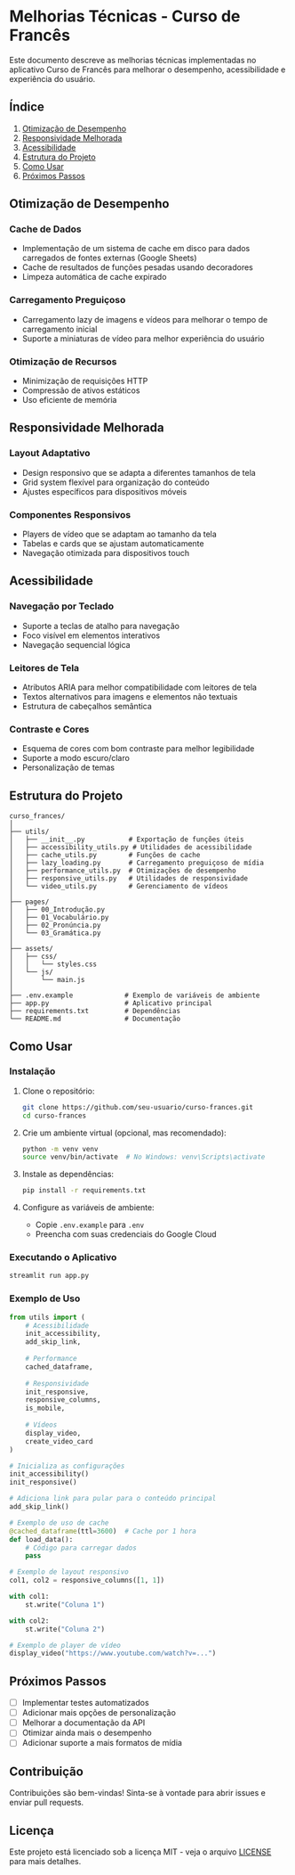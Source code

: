 # Melhorias Técnicas - Curso de Francês

Este documento descreve as melhorias técnicas implementadas no aplicativo Curso de Francês para melhorar o desempenho, acessibilidade e experiência do usuário.

## Índice

1. [Otimização de Desempenho](#otimização-de-desempenho)
2. [Responsividade Melhorada](#responsividade-melhorada)
3. [Acessibilidade](#acessibilidade)
4. [Estrutura do Projeto](#estrutura-do-projeto)
5. [Como Usar](#como-usar)
6. [Próximos Passos](#próximos-passos)

## Otimização de Desempenho

### Cache de Dados
- Implementação de um sistema de cache em disco para dados carregados de fontes externas (Google Sheets)
- Cache de resultados de funções pesadas usando decoradores
- Limpeza automática de cache expirado

### Carregamento Preguiçoso
- Carregamento lazy de imagens e vídeos para melhorar o tempo de carregamento inicial
- Suporte a miniaturas de vídeo para melhor experiência do usuário

### Otimização de Recursos
- Minimização de requisições HTTP
- Compressão de ativos estáticos
- Uso eficiente de memória

## Responsividade Melhorada

### Layout Adaptativo
- Design responsivo que se adapta a diferentes tamanhos de tela
- Grid system flexível para organização do conteúdo
- Ajustes específicos para dispositivos móveis

### Componentes Responsivos
- Players de vídeo que se adaptam ao tamanho da tela
- Tabelas e cards que se ajustam automaticamente
- Navegação otimizada para dispositivos touch

## Acessibilidade

### Navegação por Teclado
- Suporte a teclas de atalho para navegação
- Foco visível em elementos interativos
- Navegação sequencial lógica

### Leitores de Tela
- Atributos ARIA para melhor compatibilidade com leitores de tela
- Textos alternativos para imagens e elementos não textuais
- Estrutura de cabeçalhos semântica

### Contraste e Cores
- Esquema de cores com bom contraste para melhor legibilidade
- Suporte a modo escuro/claro
- Personalização de temas

## Estrutura do Projeto

```
curso_frances/
│
├── utils/
│   ├── __init__.py           # Exportação de funções úteis
│   ├── accessibility_utils.py # Utilidades de acessibilidade
│   ├── cache_utils.py        # Funções de cache
│   ├── lazy_loading.py       # Carregamento preguiçoso de mídia
│   ├── performance_utils.py  # Otimizações de desempenho
│   ├── responsive_utils.py   # Utilidades de responsividade
│   └── video_utils.py        # Gerenciamento de vídeos
│
├── pages/
│   ├── 00_Introdução.py
│   ├── 01_Vocabulário.py
│   ├── 02_Pronúncia.py
│   └── 03_Gramática.py
│
├── assets/
│   ├── css/
│   │   └── styles.css
│   └── js/
│       └── main.js
│
├── .env.example             # Exemplo de variáveis de ambiente
├── app.py                   # Aplicativo principal
├── requirements.txt         # Dependências
└── README.md                # Documentação
```

## Como Usar

### Instalação

1. Clone o repositório:
   ```bash
   git clone https://github.com/seu-usuario/curso-frances.git
   cd curso-frances
   ```

2. Crie um ambiente virtual (opcional, mas recomendado):
   ```bash
   python -m venv venv
   source venv/bin/activate  # No Windows: venv\Scripts\activate
   ```

3. Instale as dependências:
   ```bash
   pip install -r requirements.txt
   ```

4. Configure as variáveis de ambiente:
   - Copie `.env.example` para `.env`
   - Preencha com suas credenciais do Google Cloud

### Executando o Aplicativo

```bash
streamlit run app.py
```

### Exemplo de Uso

```python
from utils import (
    # Acessibilidade
    init_accessibility,
    add_skip_link,
    
    # Performance
    cached_dataframe,
    
    # Responsividade
    init_responsive,
    responsive_columns,
    is_mobile,
    
    # Vídeos
    display_video,
    create_video_card
)

# Inicializa as configurações
init_accessibility()
init_responsive()

# Adiciona link para pular para o conteúdo principal
add_skip_link()

# Exemplo de uso de cache
@cached_dataframe(ttl=3600)  # Cache por 1 hora
def load_data():
    # Código para carregar dados
    pass

# Exemplo de layout responsivo
col1, col2 = responsive_columns([1, 1])

with col1:
    st.write("Coluna 1")

with col2:
    st.write("Coluna 2")

# Exemplo de player de vídeo
display_video("https://www.youtube.com/watch?v=...")
```

## Próximos Passos

- [ ] Implementar testes automatizados
- [ ] Adicionar mais opções de personalização
- [ ] Melhorar a documentação da API
- [ ] Otimizar ainda mais o desempenho
- [ ] Adicionar suporte a mais formatos de mídia

## Contribuição

Contribuições são bem-vindas! Sinta-se à vontade para abrir issues e enviar pull requests.

## Licença

Este projeto está licenciado sob a licença MIT - veja o arquivo [LICENSE](LICENSE) para mais detalhes.
